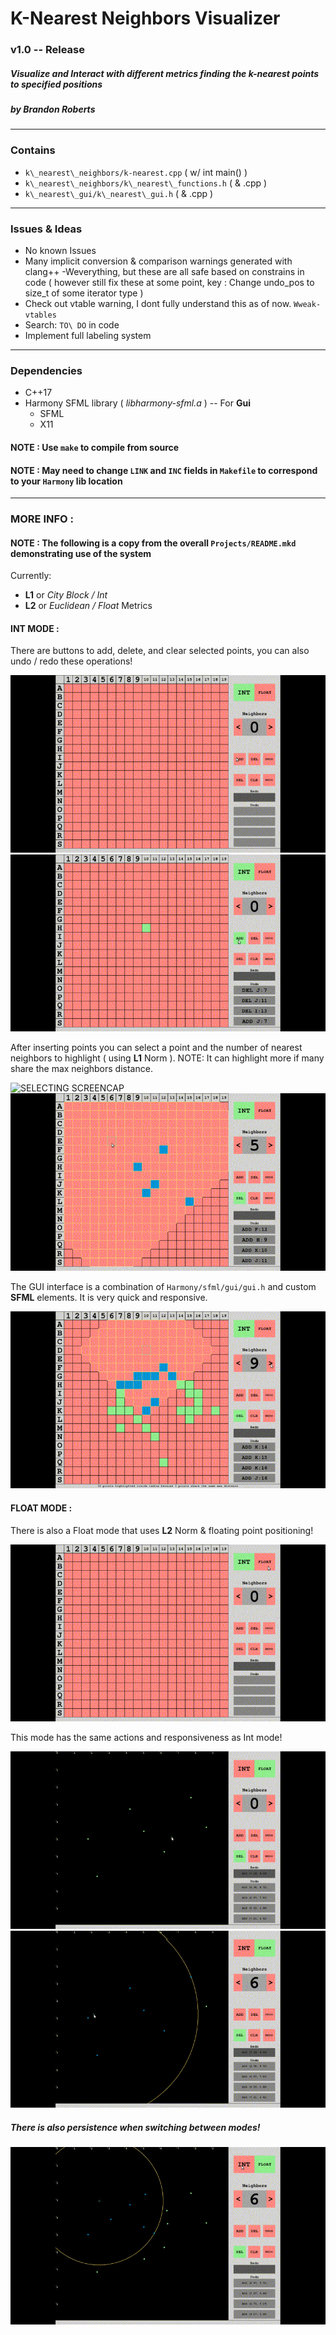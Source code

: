# K-Nearest Neighbors Visualizer
### v1.0 -- Release
##### Visualize and Interact with different metrics finding the k-nearest points to specified positions
##### by Brandon Roberts

---

### Contains
* `k\_nearest\_neighbors/k-nearest.cpp` ( w/ int main() )
* `k\_nearest\_neighbors/k\_nearest\_functions.h` ( & .cpp )
* `k\_nearest\_gui/k\_nearest\_gui.h` ( & .cpp )

---

### Issues & Ideas
* No known Issues
* Many implicit conversion & comparison warnings generated with clang++ -Weverything, but these are all 
  safe based on constrains in code ( however still fix these at some point, key : Change undo\_pos to 
  size\_t of some iterator type )
* Check out vtable warning, I dont fully understand this as of now. `Wweak-vtables`
* Search: `TO\ DO` in code
* Implement full labeling system

---

### Dependencies
* C++17
* Harmony SFML library ( *libharmony-sfml.a* ) -- For **Gui**
  * SFML
  * X11
  
#### NOTE : Use `make` to compile from source

#### NOTE : May need to change `LINK` and `INC` fields in `Makefile` to correspond to your `Harmony` lib location

---

### MORE INFO :

#### NOTE : The following is a copy from the overall `Projects/README.mkd` demonstrating use of the system

Currently:

* **L1** or *City Block / Int*
* **L2** or *Euclidean / Float* Metrics

#### INT MODE :
There are buttons to add, delete, and clear selected points, you can also undo / redo these operations!

![ADD/DELETE SCREENCAP](https://github.com/b-j-roberts/Projects/raw/master/demos/k_nearest_neighbors/int_mode_screencap.gif)
![UNDO/REDO/CLR SCREENCAP](https://github.com/b-j-roberts/Projects/raw/master/demos/k_nearest_neighbors/int_undo_redo_screencap.gif)

After inserting points you can select a point and the number of nearest neighbors to highlight ( using **L1** Norm ).
NOTE: It can highlight more if many share the max neighbors distance.

![SELECTING SCREENCAP](https://github.com/b-j-roberts/Projects/raw/master/demos/k_nearest_neighbors/int_selecting_screencap.gif)
![SELECTING SCREENCAP](https://github.com/b-j-roberts/Projects/raw/master/demos/k_nearest_neighbors/int_selecting_screencap_2.gif)

The GUI interface is a combination of `Harmony/sfml/gui/gui.h` and custom **SFML** elements. It is very quick and responsive.

![RESPONSIVE SCREENCAP](https://github.com/b-j-roberts/Projects/raw/master/demos/k_nearest_neighbors/int_responsive_screencap.gif)

#### FLOAT MODE :
There is also a Float mode that uses **L2** Norm & floating point positioning!

![FLOAT MODE SCREENCAP](https://github.com/b-j-roberts/Projects/raw/master/demos/k_nearest_neighbors/float_mode_screencap.gif)

This mode has the same actions and responsiveness as Int mode!

![SELECTING SCREENCAP](https://github.com/b-j-roberts/Projects/raw/master/demos/k_nearest_neighbors/float_select_screencap.gif)
![RESPONSIVE SCREENCAP](https://github.com/b-j-roberts/Projects/raw/master/demos/k_nearest_neighbors/float_responsive_screencap.gif)

##### There is also persistence when switching between modes!

![PERSISTENCE SCREENCAP](https://github.com/b-j-roberts/Projects/raw/master/demos/k_nearest_neighbors/mode_persistence_screencap.gif)
